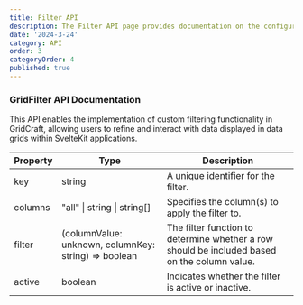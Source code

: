 ```yaml
---
title: Filter API
description: The Filter API page provides documentation on the configuration options and usage of filters within GridCraft. Explore how to implement custom filtering functionality to refine data presentation in your SvelteKit applications.
date: '2024-3-24'
category: API
order: 3
categoryOrder: 4
published: true
---
```


### GridFilter API Documentation

This API enables the implementation of custom filtering functionality in GridCraft, allowing users to refine and interact with data displayed in data grids within SvelteKit applications.

| Property | Type                              | Description                                          |
|----------|-----------------------------------|------------------------------------------------------|
| key      | string                            | A unique identifier for the filter.                  |
| columns  | "all" \| string \| string[]       | Specifies the column(s) to apply the filter to.      |
| filter   | (columnValue: unknown, columnKey: string) => boolean | The filter function to determine whether a row should be included based on the column value. |
| active   | boolean                           | Indicates whether the filter is active or inactive. |
